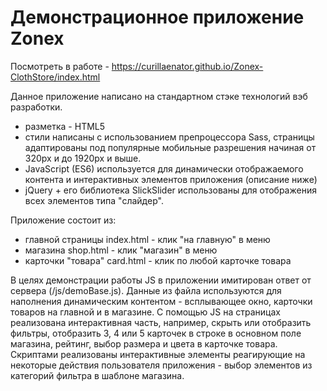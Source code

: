 ﻿# Демонстрационное приложение Zonex

Посмотреть в работе - https://curillaenator.github.io/Zonex-ClothStore/index.html

Данное приложение написано на стандартном стэке технологий вэб разработки.

- разметка - HTML5
- стили написаны с использованием препроцессора Sass, страницы адаптированы под популярные мобильные разрешения начиная от 320px и до 1920px и выше.  
- JavaSсript (ES6) используется для динамически отображаемого контента и интерактивных элементов приложения (описание ниже)
- jQuery + его библиотека SlickSlider использованы для отображения всех элементов типа "слайдер".

Приложение состоит из:
- главной страницы index.html - клик "на главную" в меню 
- магазина shop.html - клик "магазин" в меню
- карточки "товара" card.html - клик по любой карточке товара

В целях демонстрации работы JS в приложении имитирован ответ от сервера (/js/demoBase.js). Данные из файла используются для наполнения динамическим контентом - всплывающее окно, карточки товаров на главной и в магазине.
С помощью JS на страницах реализована интерактивная часть, например, скрыть или отобразить фильтры, отобразить 3, 4 или 5 карточек в строке в основном поле магазина, рейтинг, выбор размера и цвета в карточке товара. 
Скриптами реализованы интерактивные элементы реагирующие на некоторые действия пользователя приложения  - выбор элементов из категорий фильтра в шаблоне магазина.